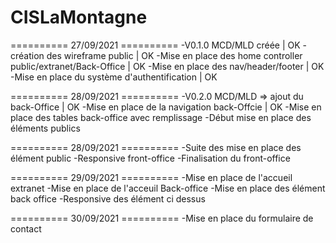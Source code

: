 # CISLaMontagne

========== 27/09/2021 ==========
-V0.1.0 MCD/MLD créée | OK
-création des wireframe public | OK
-Mise en place des home controller public/extranet/Back-Office | OK
-Mise en place des nav/header/footer | OK
-Mise en place du système d'authentification | OK

========== 28/09/2021 ==========
-V0.2.0 MCD/MLD => ajout du back-Office | OK
-Mise en place de la navigation back-Offcie | OK
-Mise en place des tables back-office avec remplissage
-Début mise en place des éléments publics

========== 28/09/2021 ==========
-Suite des mise en place des élément public
-Responsive front-office
-Finalisation du front-office

========== 29/09/2021 ==========
-Mise en place de l'accueil extranet
-Mise en place de l'acceuil Back-office
-Mise en place des élément back office
-Responsive des élément ci dessus

========== 30/09/2021 ==========
-Mise en place du formulaire de contact
